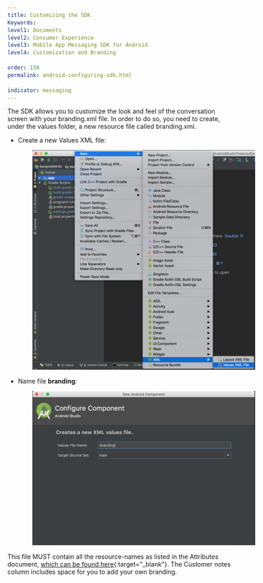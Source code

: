 ```yaml
---
title: Customizing the SDK
Keywords:
level1: Documents
level2: Consumer Experience
level3: Mobile App Messaging SDK for Android
level4: Customization and Branding

order: 150
permalink: android-configuring-sdk.html

indicator: messaging
---
```


The SDK allows you to customize the look and feel of the conversation screen with your branding.xml file. In order to do so, you need to create, under the values folder, a new resource file called branding.xml.

* Create a new Values XML file:

<img src="img/android_create_branding_file.png" alt="Branding the SDK step 1" style="max-width:500px;max-height:700px;margin-left:4em;">

* Name file **branding**:

<img src="img/android_create_branding_step2.png" alt="Branding the SDK step 2" style="max-width:500px;max-height:700px;margin-left:4em;">

This file MUST contain all the resource-names as listed in the Attributes document, [which can be found here](android-attributes.html){:target="_blank"}. The Customer notes column includes space for you to add your own branding.
